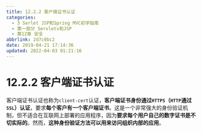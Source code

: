 ```yaml
---
title: 12.2.2 客户端证书认证
categories: 
  - 3 Serlet JSP和Spring MVC初学指南
  - 第一部分 Servlets和JSP
  - 第12章 安全
abbrlink: 2d7c0bc2
date: 2019-04-21 17:14:36
updated: 2022-04-03 01:21:16
---
```

# 12.2.2 客户端证书认证 #
客户端证书认证也称为`client-cert`认证，**客户端证书身份通过`HTTPS`（`HTTP`通过`SSL`）认证**，要求**每个客户有一个客户端证书**。这是一个非常强大的身份验证机制，但不适合在互联网上部署的应用程序，因为**要求每个用户自己的数字证书是不切实际的**。然而，**这种身份验证方法可以用来访问组织内部的应用**。

